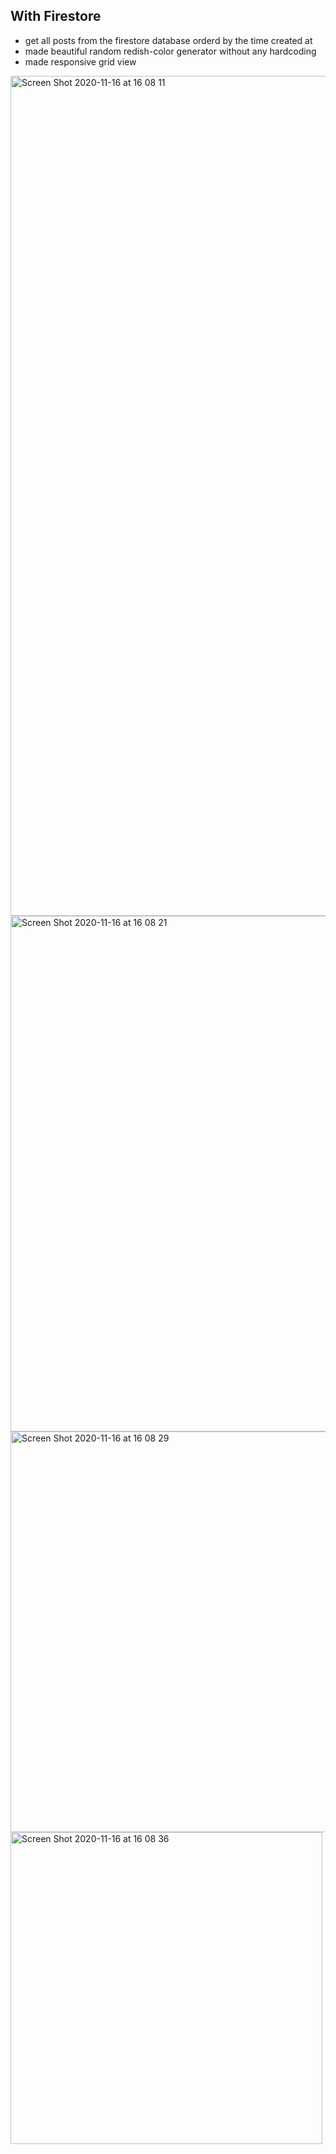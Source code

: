 ## With Firestore
- get all posts from the firestore database orderd by the time created at
- made beautiful random redish-color generator without any hardcoding
- made responsive grid view
<img width="1344" alt="Screen Shot 2020-11-16 at 16 08 11" src="https://user-images.githubusercontent.com/45515332/99223406-cb06fb00-2827-11eb-849f-f4626f58fdd0.png">
<img width="825" alt="Screen Shot 2020-11-16 at 16 08 21" src="https://user-images.githubusercontent.com/45515332/99223411-cc382800-2827-11eb-866f-d668d6cf22c2.png">
<img width="641" alt="Screen Shot 2020-11-16 at 16 08 29" src="https://user-images.githubusercontent.com/45515332/99223414-cd695500-2827-11eb-889b-00492bce5125.png">
<img width="499" alt="Screen Shot 2020-11-16 at 16 08 36" src="https://user-images.githubusercontent.com/45515332/99223416-ce9a8200-2827-11eb-885c-553c53935d5a.png">
